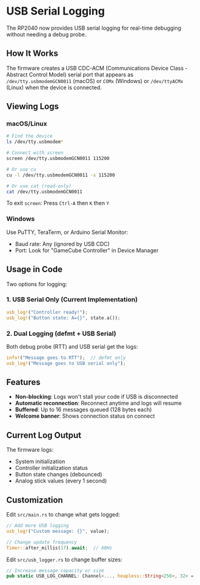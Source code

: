 # USB Serial Logging

The RP2040 now provides USB serial logging for real-time debugging without needing a debug probe.

## How It Works

The firmware creates a USB CDC-ACM (Communications Device Class - Abstract Control Model) serial port that appears as `/dev/tty.usbmodemGCN0011` (macOS) or `COMx` (Windows) or `/dev/ttyACMx` (Linux) when the device is connected.

## Viewing Logs

### macOS/Linux
```bash
# Find the device
ls /dev/tty.usbmodem*

# Connect with screen
screen /dev/tty.usbmodemGCN0011 115200

# Or use cu
cu -l /dev/tty.usbmodemGCN0011 -s 115200

# Or use cat (read-only)
cat /dev/tty.usbmodemGCN0011
```

To exit `screen`: Press `Ctrl-A` then `K` then `Y`

### Windows
Use PuTTY, TeraTerm, or Arduino Serial Monitor:
- Baud rate: Any (ignored by USB CDC)
- Port: Look for "GameCube Controller" in Device Manager

## Usage in Code

Two options for logging:

### 1. USB Serial Only (Current Implementation)
```rust
usb_log!("Controller ready!");
usb_log!("Button state: A={}", state.a());
```

### 2. Dual Logging (defmt + USB Serial)
Both debug probe (RTT) and USB serial get the logs:
```rust
info!("Message goes to RTT");  // defmt only
usb_log!("Message goes to USB serial only");
```

## Features

- **Non-blocking**: Logs won't stall your code if USB is disconnected
- **Automatic reconnection**: Reconnect anytime and logs will resume
- **Buffered**: Up to 16 messages queued (128 bytes each)
- **Welcome banner**: Shows connection status on connect

## Current Log Output

The firmware logs:
- System initialization
- Controller initialization status
- Button state changes (debounced)
- Analog stick values (every 1 second)

## Customization

Edit `src/main.rs` to change what gets logged:
```rust
// Add more USB logging
usb_log!("Custom message: {}", value);

// Change update frequency
Timer::after_millis(17).await;  // 60Hz
```

Edit `src/usb_logger.rs` to change buffer sizes:
```rust
// Increase message capacity or size
pub static USB_LOG_CHANNEL: Channel<..., heapless::String<256>, 32> = ...;
```
